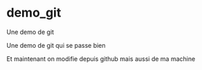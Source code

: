 # demo_git
Une demo de git

Une demo de git qui se passe bien

Et  maintenant on modifie depuis github
mais aussi de ma machine
